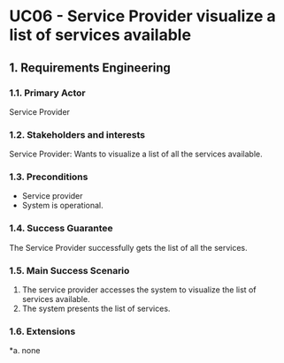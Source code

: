 # UC06 - Service Provider visualize a list of services available

## 1. Requirements Engineering

### 1.1. Primary Actor
Service Provider

### 1.2. Stakeholders and interests
Service Provider: Wants to visualize a list of all the services available.

### 1.3. Preconditions
- Service provider
- System is operational.

### 1.4. Success Guarantee
The Service Provider successfully gets the list of all the services.

### 1.5. Main Success Scenario
1. The service provider accesses the system to visualize the list of services available. 
2. The system presents the list of services. 

### 1.6. Extensions
*a. none



